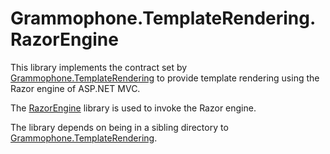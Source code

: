 # Grammophone.TemplateRendering.RazorEngine
This library implements the contract set by [Grammophone.TemplateRendering](https://github.com/grammophone/Grammophone.TemplateRendering)
to provide template rendering using the Razor engine of ASP.NET MVC.

The [RazorEngine](https://github.com/Antaris/RazorEngine) library is used to invoke the Razor engine.

The library depends on being in a sibling directory
to [Grammophone.TemplateRendering](https://github.com/grammophone/Grammophone.TemplateRendering).
